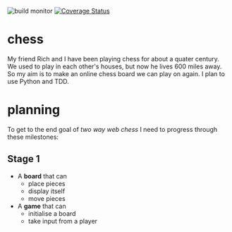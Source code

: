 ![build monitor](https://travis-ci.org/tomviner/chess.svg "build monitor")
[![Coverage Status](https://coveralls.io/repos/tomviner/chess/badge.png?branch=master)](https://coveralls.io/r/tomviner/chess?branch=master)

chess
=====

My friend Rich and I have been playing chess for about a quater century.
We used to play in each other's houses, but now he lives 600 miles away.
So my aim is to make an online chess board we can play on again.
I plan to use Python and TDD.

planning
========

To get to the end goal of _two way web chess_ I need to progress through these milestones:

Stage 1
-------

- A **board** that can
    - place pieces
    - display itself
    - move pieces
- A **game** that can
    - initialise a board
    - take input from a player